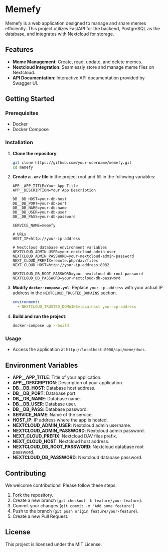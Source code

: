 # Memefy

Memefy is a web application designed to manage and share memes efficiently. This project utilizes FastAPI for the backend, PostgreSQL as the database, and integrates with Nextcloud for storage.

## Features

- **Meme Management**: Create, read, update, and delete memes.
- **Nextcloud Integration**: Seamlessly store and manage meme files on Nextcloud.
- **API Documentation**: Interactive API documentation provided by Swagger UI.

## Getting Started

### Prerequisites

- Docker
- Docker Compose

### Installation

1. **Clone the repository**:
    ```bash
    git clone https://github.com/your-username/memefy.git
    cd memefy
    ```

2. **Create a `.env` file** in the project root and fill in the following variables:

    ```plaintext
    APP__APP_TITLE=Your App Title
    APP__DESCRIPTION=Your App Description

    DB__DB_HOST=your-db-host
    DB__DB_PORT=your-db-port
    DB__DB_NAME=your-db-name
    DB__DB_USER=your-db-user
    DB__DB_PASS=your-db-password

    SERVICE_NAME=memefy

    # URLs
    HOST_IP=http://your-ip-address

    # Nextcloud database environment variables
    NEXTCLOUD_ADMIN_USER=your-nextcloud-admin-user
    NEXTCLOUD_ADMIN_PASSWORD=your-nextcloud-admin-password
    NEXT_CLOUD_PREFIX=remote.php/dav/files
    NEXT_CLOUD_HOST=http://your-ip-address:8082

    NEXTCLOUD_DB_ROOT_PASSWORD=your-nextcloud-db-root-password
    NEXTCLOUD_DB_PASSWORD=your-nextcloud-db-password
    ```

3. **Modify `docker-compose.yml`**:
    Replace `your-ip-address` with your actual IP address in the `NEXTCLOUD_TRUSTED_DOMAINS` section.
    ```yaml
    environment:
      - NEXTCLOUD_TRUSTED_DOMAINS=localhost your-ip-address
    ```

4. **Build and run the project**:
    ```bash
    docker-compose up --build
    ```

### Usage

- Access the application at `http://localhost:8000/api/meme/docs`.

## Environment Variables

- **APP__APP_TITLE**: Title of your application.
- **APP__DESCRIPTION**: Description of your application.
- **DB__DB_HOST**: Database host address.
- **DB__DB_PORT**: Database port.
- **DB__DB_NAME**: Database name.
- **DB__DB_USER**: Database user.
- **DB__DB_PASS**: Database password.
- **SERVICE_NAME**: Name of the service.
- **HOST_IP**: IP address where the app is hosted.
- **NEXTCLOUD_ADMIN_USER**: Nextcloud admin username.
- **NEXTCLOUD_ADMIN_PASSWORD**: Nextcloud admin password.
- **NEXT_CLOUD_PREFIX**: Nextcloud DAV files prefix.
- **NEXT_CLOUD_HOST**: Nextcloud host address.
- **NEXTCLOUD_DB_ROOT_PASSWORD**: Nextcloud database root password.
- **NEXTCLOUD_DB_PASSWORD**: Nextcloud database password.

## Contributing

We welcome contributions! Please follow these steps:

1. Fork the repository.
2. Create a new branch (`git checkout -b feature/your-feature`).
3. Commit your changes (`git commit -m 'Add some feature'`).
4. Push to the branch (`git push origin feature/your-feature`).
5. Create a new Pull Request.

## License

This project is licensed under the MIT License.

